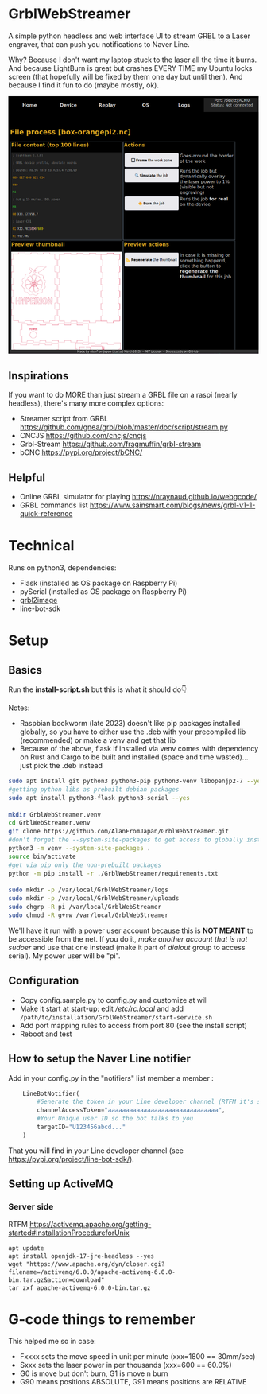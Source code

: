# GrblWebStreamer
A simple python headless and web interface UI to stream GRBL to a Laser engraver, that can push you notifications to Naver Line.

Why? Because I don't want my laptop stuck to the laser all the time it burns. And because LightBurn is great but crashes EVERY TIME my Ubuntu locks screen (that hopefully will be fixed by them one day but until then). And because I find it fun to do (maybe mostly, ok).

![Job processing](https://github.com/AlanFromJapan/GrblWebStreamer/blob/main/sample.gcode/Screenshot01.png?raw=true)
                  
## Inspirations
If you want to do MORE than just stream a GRBL file on a raspi (nearly headless), there's many more complex options: 
 - Streamer script from GRBL https://github.com/gnea/grbl/blob/master/doc/script/stream.py
 - CNCJS https://github.com/cncjs/cncjs
 - Grbl-Stream https://github.com/fragmuffin/grbl-stream
 - bCNC https://pypi.org/project/bCNC/


## Helpful
 - Online GRBL simulator for playing https://nraynaud.github.io/webgcode/
 - GRBL commands list https://www.sainsmart.com/blogs/news/grbl-v1-1-quick-reference

# Technical
Runs on python3, dependencies:
 - Flask (installed as OS package on Raspberry Pi)
 - pySerial (installed as OS package on Raspberry Pi)
 - [grbl2image](https://github.com/AlanFromJapan/grbl2image)
 - line-bot-sdk
 
# Setup
## Basics
Run the **install-script.sh** but this is what it should do👇

Notes:
- Raspbian bookworm (late 2023) doesn't like pip packages installed globally, so you have to either use the .deb with your precompiled lib (recommended) or make a venv and get that lib
- Because of the above, flask if installed via venv comes with dependency on Rust and Cargo to be built and installed (space and time wasted)... just pick the .deb instead

```bash
sudo apt install git python3 python3-pip python3-venv libopenjp2-7 --yes
#getting python libs as prebuilt debian packages
sudo apt install python3-flask python3-serial --yes

mkdir GrblWebStreamer.venv
cd GrblWebStreamer.venv
git clone https://github.com/AlanFromJapan/GrblWebStreamer.git
#don't forget the --system-site-packages to get access to globally installed packages (flask & pySerial)
python3 -m venv --system-site-packages .
source bin/activate
#get via pip only the non-prebuilt packages
python -m pip install -r ./GrblWebStreamer/requirements.txt

sudo mkdir -p /var/local/GrblWebStreamer/logs
sudo mkdir -p /var/local/GrblWebStreamer/uploads
sudo chgrp -R pi /var/local/GrblWebStreamer
sudo chmod -R g+rw /var/local/GrblWebStreamer

```

We'll have it run with a power user account because this is **NOT MEANT** to be accessible from the net. If you do it, *make another account that is not sudoer* and use that one instead (make it part of *dialout* group to access serial). My power user will be "pi".

## Configuration
 - Copy config.sample.py to config.py and customize at will
 - Make it start at start-up: edit */etc/rc.local* and add `/path/to/installation/GrblWebStreamer/start-service.sh`
 - Add port mapping rules to access from port 80 (see the install script)
 - Reboot and test

## How to setup the Naver Line notifier
Add in your config.py in the "notifiers" list member a member :
```python
    LineBotNotifier(
        #Generate the token in your Line developer channel (RTFM it's super straight forward)
        channelAccessToken="aaaaaaaaaaaaaaaaaaaaaaaaaaaaaaa", 
        #Your Unique user ID so the bot talks to you
        targetID="U123456abcd..."
    )
```
That you will find in your Line developer channel (see https://pypi.org/project/line-bot-sdk/).

## Setting up ActiveMQ

### Server side
RTFM https://activemq.apache.org/getting-started#InstallationProcedureforUnix

```
apt update
apt install openjdk-17-jre-headless --yes
wget "https://www.apache.org/dyn/closer.cgi?filename=/activemq/6.0.0/apache-activemq-6.0.0-bin.tar.gz&action=download"
tar zxf apache-activemq-6.0.0-bin.tar.gz
```

# G-code things to remember
This helped me so in case:
 - Fxxxx sets the move speed in unit per minute (xxx=1800 == 30mm/sec)
 - Sxxx sets the laser power in per thousands (xxx=600 == 60.0%)
 - G0 is move but don't burn, G1 is move n burn
 - G90 means positions ABSOLUTE, G91 means positions are RELATIVE
